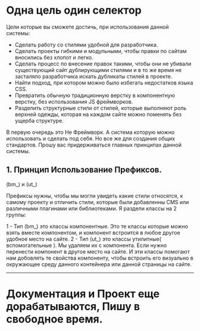 # Одна цель один селектор

Цели которые вы сможете достичь, при использования данной системы:
- Cделать работу со стилями удобной для разработчика. 
- Сделать проекты гибкими и модульными, чтобы правки по сайтам вносились без хлопот и легко.
- Сделать процесс по внесение правок такими, чтобы они не убивали существующий сайт дублирующими стилями и в то же время не засталяло разработчика искать дубликаты стилей в проекте.
- Найти подход, при котором можно было избегать недостатков языка CSS.
- Превратить обычную традиционную верстку в компонентную верстку, без использования JS фреймворков.
- Разделить структурные стили от стилей, которые выполняют роль верхней одежды, которая на каждом сайте можно поменять без ущерба структуре.

В первую очередь это Не Фреймворк. А система которую можно использовать и сделать под себя.
Но все же для создания общих стандартов. Прошу вас придерживаться главных принципах данной системы.

## 1. Принцип Использование Префиксов. 

(bm_) и (ut_)

Префиксы нужны, чтобы мы могли увидеть какие стили относятся, к самому проекту и отличить стили, которые были добавленны CMS или различными плагинами или библиотеками.
Я раздели классы на 2 группы:

1 - Тип (bm_) это классы компонентные. Это те классы которые можно взять вместе компонентом, и компонент встроится в любое другое удобное место на сайте.
2 - Тип (ut_) это классы утилитные( вспомогательные ). Мы удаляем их с компонента. Если нужно перенести компонент в другое место на сайте. И эти классы помогают нам добовлять те свойства компоненту, чтобы встроить его визуально в окружающее среду данного контейнера или данной страницы на сайте.


---

# Документация и Проект еще дорабатываются, Пишу в свободное время.